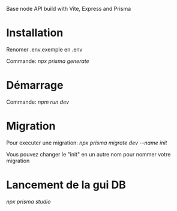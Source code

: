 Base node API build with Vite, Express and Prisma

# Installation

Renomer .env.exemple en .env

Commande: *npx prisma generate*

# Démarrage

Commande: *npm run dev*

# Migration

Pour executer une migration:
*npx prisma migrate dev --name init*

Vous pouvez changer le "init" en un autre nom pour nommer votre migration

# Lancement de la gui DB
*npx prisma studio*

